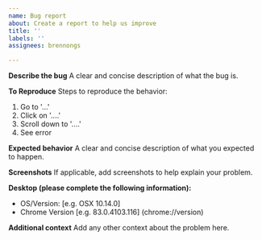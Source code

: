 ```yaml
---
name: Bug report
about: Create a report to help us improve
title: ''
labels: ''
assignees: brennongs

---
```


**Describe the bug**
A clear and concise description of what the bug is.

**To Reproduce**
Steps to reproduce the behavior:
1. Go to '...'
2. Click on '....'
3. Scroll down to '....'
4. See error

**Expected behavior**
A clear and concise description of what you expected to happen.

**Screenshots**
If applicable, add screenshots to help explain your problem.

**Desktop (please complete the following information):**
 - OS/Version: [e.g. OSX 10.14.0]
 - Chrome Version [e.g. 83.0.4103.116] (chrome://version)

**Additional context**
Add any other context about the problem here.
